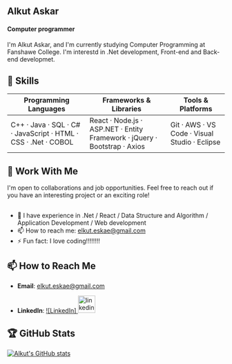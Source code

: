 ## Alkut Askar
#### Computer programmer
I'm Alkut Askar, and I'm currently studying Computer Programming at Fanshawe College. I'm interestd in .Net development, Front-end and Back-end developmet.

## 🌟 Skills

| Programming Languages | Frameworks & Libraries | Tools & Platforms |
|-----------------------|------------------------|-------------------|
| C++ · Java · SQL · C# · JavaScript · HTML · CSS · .Net · COBOL| React · Node.js · ASP.NET · Entity Framework · jQuery · Bootstrap · Axios | Git · AWS · VS Code · Visual Studio · Eclipse |


## 🤝 Work With Me

I'm open to collaborations and job opportunities. Feel free to reach out if you have an interesting project or an exciting role!


## 
- 🌱 I have experience in .Net / React / Data Structure and Algorithm / Application Development / Web development
- 📫 How to reach me: elkut.eskae@gmail.com 
- ⚡ Fun fact: I love coding!!!!!!!! 

## 📫 How to Reach Me

- **Email**: [elkut.eskae@gmail.com](mailto:elkut.eskae@gmail.com)

- **LinkedIn**: [![LinkedIn] <img src='https://cdn.jsdelivr.net/npm/simple-icons@3.0.1/icons/linkedin.svg' alt='linkedin' height='40'>](https://www.linkedin.com/in/alkut-askar-290594241/)

## 🏆 GitHub Stats

[![Alkut's GitHub stats](https://github-readme-stats.vercel.app/api?username=elkut&theme=radical)](https://github.com/anuraghazra/github-readme-stats)




